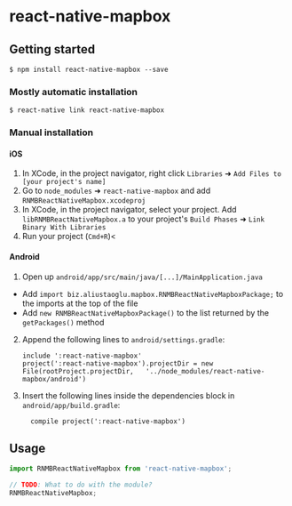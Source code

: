 # react-native-mapbox

## Getting started

`$ npm install react-native-mapbox --save`

### Mostly automatic installation

`$ react-native link react-native-mapbox`

### Manual installation


#### iOS

1. In XCode, in the project navigator, right click `Libraries` ➜ `Add Files to [your project's name]`
2. Go to `node_modules` ➜ `react-native-mapbox` and add `RNMBReactNativeMapbox.xcodeproj`
3. In XCode, in the project navigator, select your project. Add `libRNMBReactNativeMapbox.a` to your project's `Build Phases` ➜ `Link Binary With Libraries`
4. Run your project (`Cmd+R`)<

#### Android

1. Open up `android/app/src/main/java/[...]/MainApplication.java`
  - Add `import biz.aliustaoglu.mapbox.RNMBReactNativeMapboxPackage;` to the imports at the top of the file
  - Add `new RNMBReactNativeMapboxPackage()` to the list returned by the `getPackages()` method
2. Append the following lines to `android/settings.gradle`:
  	```
  	include ':react-native-mapbox'
  	project(':react-native-mapbox').projectDir = new File(rootProject.projectDir, 	'../node_modules/react-native-mapbox/android')
  	```
3. Insert the following lines inside the dependencies block in `android/app/build.gradle`:
  	```
      compile project(':react-native-mapbox')
  	```


## Usage
```javascript
import RNMBReactNativeMapbox from 'react-native-mapbox';

// TODO: What to do with the module?
RNMBReactNativeMapbox;
```
